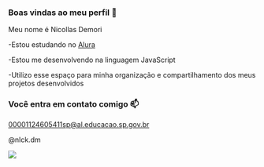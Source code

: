 ### Boas vindas ao meu perfil 💙

Meu nome é Nicollas Demori

-Estou estudando no [Alura](https://www.alura.com.br)

-Estou me desenvolvendo na linguagem JavaScript

-Utilizo esse espaço para minha organização e compartilhamento dos meus projetos desenvolvidos

### Você entra em contato comigo 📫

00001124605411sp@al.educacao.sp.gov.br

@nlck.dm

![](https://media1.tenor.com/m/PKKCAakpBZIAAAAC/neyney-neymar.gif)
